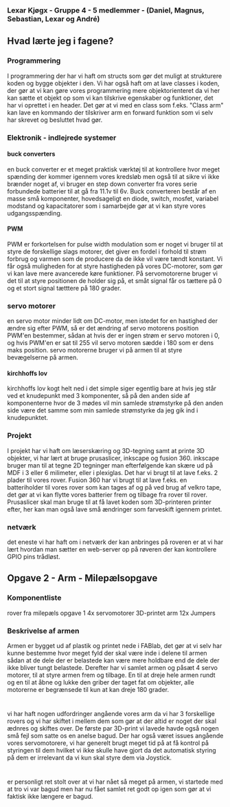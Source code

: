 ### Lexar Kjøgx - Gruppe 4 - 5 medlemmer - (Daniel, Magnus, Sebastian, Lexar og André)

## Hvad lærte jeg i fagene?
### Programmering 

I programmering der har vi haft om structs som gør det muligt at strukturere koden og bygge objekter i den. 
Vi har også haft om at lave classes i koden, der gør at vi kan gøre vores programmering mere objektorienteret da vi her kan sætte et objekt op som vi kan tilskrive egenskaber og funktioner, det har vi oprettet i en header. Det gør at vi med en class som f.eks. "Class arm" kan lave en kommando der tilskriver arm en forward funktion som vi selv har skrevet og besluttet hvad gør. 
### Elektronik - indlejrede systemer
#### buck converters
en buck converter er et meget praktisk værktøj til at kontrollere hvor meget spænding der kommer igennem vores kredsløb men også til at sikre vi ikke brænder noget af, vi bruger en step down converter fra vores serie forbundede batterier til at gå fra 11.1v til 6v. Buck converteren består af en masse små komponenter, hovedsageligt en diode, switch, mosfet, variabel modstand og kapacitatorer som i samarbejde gør at vi kan styre vores udgangsspænding.

#### PWM
PWM er forkortelsen for pulse width modulation som er noget vi bruger til at styre de forskellige slags motorer, det giver en fordel i forhold til strøm forbrug og varmen som de producere da de ikke vil være tændt konstant. Vi får også muligheden for at styre hastigheden på vores DC-motorer, som gør vi kan lave mere avancerede køre funktioner. På servomotorerne bruger vi det til at styre positionen de holder sig på, et småt signal får os tættere på 0 og et stort signal tætttere på 180 grader.
### servo motorer 
en servo motor minder lidt om DC-motor, men istedet for en hastighed der ændre sig efter PWM, så er det ændring af servo motorens position PWM'en bestemmer, sådan at hvis der er ingen strøm er servo motoren i 0, og hvis PWM'en er sat til 255 vil servo motoren sædde i 180 som er dens maks position. servo motorerne bruger vi på armen til at styre bevægelserne på armen.
#### kirchhoffs lov
kirchhoffs lov kogt helt ned i det simple siger egentlig bare at hvis jeg står ved et knudepunkt med 3 komponenter, så på den anden side af komponenterne hvor de 3 mødes vil min samlede strømstyrke på den anden side være det samme som min samlede strømstyrke da jeg gik ind i knudepunktet. 

### Projekt

I projekt har vi haft om læserskæring og 3D-tegning samt at printe 3D objekter, vi har lært at bruge prusaslicer, inkscape og fusion 360. inkscape bruger man til at tegne 2D tegninger man efterfølgende kan skære ud på MDF i 3 eller 6 milimeter, eller i plexiglas. Det har vi brugt til at lave f.eks. 2 plader til vores rover. Fusion 360 har vi brugt til at lave f.eks. en batteriholder til vores rover som kan tages af og på ved brug af velkro tape, det gør at vi kan flytte vores batterier frem og tilbage fra rover til rover.  Prusaslicer skal man bruge til at få lavet koden som 3D-printeren printer efter, her kan man også lave små ændringer som farveskift igennem printet. 
### netværk 
det eneste vi har haft om i netværk der kan anbringes på roveren er at vi har lært hvordan man sætter en web-server op på røveren der kan kontrollere GPIO pins trådløst. 


## Opgave 2 - Arm - Milepælsopgave

### Komponentliste

rover fra milepæls opgave 1
4x servomotorer
3D-printet arm
12x Jumpers


### Beskrivelse af armen

Armen er bygget ud af plastik og printet nede i FABlab, det gør at vi selv har kunne bestemme hvor meget fyld der skal være inde i delene til armen sådan at de dele der er belastede kan være mere holdbare end de dele der ikke bliver tungt belastede. Derefter har vi samlet armen og påsæt 4 servo motorer, til at styre armen frem og tilbage. En til at dreje hele armen rundt og en til at åbne og lukke den griber der taget fat om objekter, alle motorerne er begrænsede til kun at kan dreje 180 grader. 

# 

vi har haft nogen udfordringer angående vores arm da vi har 3 forskellige rovers og vi har skiftet i mellem dem som gør at der altid er noget der skal ædnres og skiftes over. De første par 3D-print vi lavede havde også nogen små fejl som satte os en anelse bagud. Der har også været issues angående vores servomotorere, vi har generelt brugt meget tid på at få kontrol på styringen til dem hvilket vi ikke skulle have gjort da det automatisk styring på dem er irrelevant da vi kun skal styre dem via Joystick. 
# 
er personligt ret stolt over at vi har nået så meget på armen, vi startede med at tro vi var bagud men har nu fået samlet ret godt op igen som gør at vi faktisk ikke længere er bagud. 